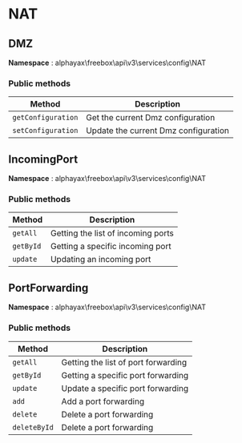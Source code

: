 
# NAT


## DMZ

**Namespace**  : alphayax\freebox\api\v3\services\config\NAT

### Public methods

| Method | Description |
|---|---|
| `getConfiguration` | Get the current Dmz configuration | 
| `setConfiguration` | Update the current Dmz configuration | 

## IncomingPort

**Namespace**  : alphayax\freebox\api\v3\services\config\NAT

### Public methods

| Method | Description |
|---|---|
| `getAll` | Getting the list of incoming ports | 
| `getById` | Getting a specific incoming port | 
| `update` | Updating an incoming port | 

## PortForwarding

**Namespace**  : alphayax\freebox\api\v3\services\config\NAT

### Public methods

| Method | Description |
|---|---|
| `getAll` | Getting the list of port forwarding | 
| `getById` | Getting a specific port forwarding | 
| `update` | Update a specific port forwarding | 
| `add` | Add a port forwarding | 
| `delete` | Delete a port forwarding | 
| `deleteById` | Delete a port forwarding | 
